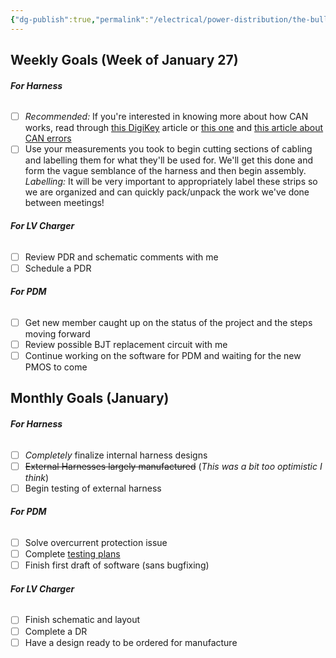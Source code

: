 ```yaml
---
{"dg-publish":true,"permalink":"/electrical/power-distribution/the-bulletin-board/"}
---
```


## Weekly Goals (Week of January 27)

###### **For Harness**
- [ ] *Recommended:* If you're interested in knowing more about how CAN works, read through [this DigiKey](https://www.digikey.com/en/blog/the-basics-of-the-controller-area-network) article or [this one](https://forum.digikey.com/t/overview-of-the-can-bus-protocol/21170) and [this article about CAN errors](https://www.csselectronics.com/pages/can-bus-errors-intro-tutorial) 
- [ ] Use your measurements you took to begin cutting sections of cabling and labelling them for what they'll be used for. We'll get this done and form the vague semblance of the harness and then begin assembly.
	*Labelling:* It will be very important to appropriately label these strips so we are organized and can quickly pack/unpack the work we've done between meetings!

###### **For LV Charger**
- [ ] Review PDR and schematic comments with me
- [ ] Schedule a PDR

###### **For PDM**
- [ ] Get new member caught up on the status of the project and the steps moving forward
- [ ] Review possible BJT replacement circuit with me
- [ ] Continue working on the software for PDM and waiting for the new PMOS to come

## Monthly Goals (January)

###### **For Harness**
- [ ] *Completely* finalize internal harness designs
- [ ] ~~External Harnesses largely manufactured~~ (*This was a bit too optimistic I think*)
- [ ] Begin testing of external harness

###### **For PDM**
- [ ] Solve overcurrent protection issue
- [ ] Complete [testing plans](https://docs.google.com/document/d/1Ojkzd-2abVfz04r5hTp6LYRJP8-pr1D0azjeg3GUBKw/edit?usp=sharing) 
- [ ] Finish first draft of software (sans bugfixing)

###### **For LV Charger**
- [ ] Finish schematic and layout
- [ ] Complete a DR
- [ ] Have a design ready to be ordered for manufacture